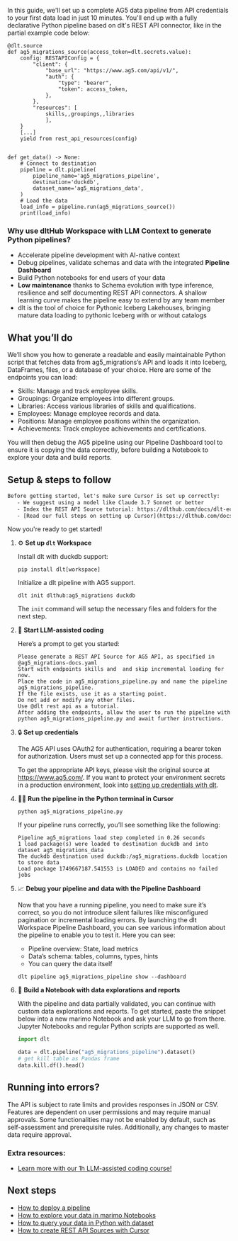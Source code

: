 In this guide, we'll set up a complete AG5 data pipeline from API credentials to your first data load in just 10 minutes. You'll end up with a fully declarative Python pipeline based on dlt's REST API connector, like in the partial example code below:

```python-outcome
@dlt.source
def ag5_migrations_source(access_token=dlt.secrets.value):
    config: RESTAPIConfig = {
        "client": {
            "base_url": "https://www.ag5.com/api/v1/",
            "auth": {
                "type": "bearer",
                "token": access_token,
            },
        },
        "resources": [
            skills,,groupings,,libraries
            ],
    }
    [...]
    yield from rest_api_resources(config)


def get_data() -> None:
    # Connect to destination
    pipeline = dlt.pipeline(
        pipeline_name='ag5_migrations_pipeline',
        destination='duckdb',
        dataset_name='ag5_migrations_data', 
    )
    # Load the data
    load_info = pipeline.run(ag5_migrations_source())
    print(load_info) 
```

### Why use dltHub Workspace with LLM Context to generate Python pipelines?

- Accelerate pipeline development with AI-native context
- Debug pipelines, validate schemas and data with the integrated **Pipeline Dashboard**
- Build Python notebooks for end users of your data
- **Low maintenance** thanks to Schema evolution with type inference, resilience and self documenting REST API connectors. A shallow learning curve makes the pipeline easy to extend by any team member
- dlt is the tool of choice for Pythonic Iceberg Lakehouses, bringing mature data loading to pythonic Iceberg with or without catalogs

## What you’ll do

We’ll show you how to generate a readable and easily maintainable Python script that fetches data from ag5_migrations’s API and loads it into Iceberg, DataFrames, files, or a database of your choice. Here are some of the endpoints you can load:

- Skills: Manage and track employee skills.
- Groupings: Organize employees into different groups.
- Libraries: Access various libraries of skills and qualifications.
- Employees: Manage employee records and data.
- Positions: Manage employee positions within the organization.
- Achievements: Track employee achievements and certifications.

You will then debug the AG5 pipeline using our Pipeline Dashboard tool to ensure it is copying the data correctly, before building a Notebook to explore your data and build reports.

## Setup & steps to follow

```default
Before getting started, let's make sure Cursor is set up correctly:
   - We suggest using a model like Claude 3.7 Sonnet or better
   - Index the REST API Source tutorial: https://dlthub.com/docs/dlt-ecosystem/verified-sources/rest_api/ and add it to context as **@dlt rest api**
   - [Read our full steps on setting up Cursor](https://dlthub.com/docs/dlt-ecosystem/llm-tooling/cursor-restapi#23-configuring-cursor-with-documentation)
```

Now you're ready to get started!

1. ⚙️ **Set up `dlt` Workspace**
    
    Install dlt with duckdb support:
    ```shell
    pip install dlt[workspace]
    ```

    Initialize a dlt pipeline with AG5 support.
    ```shell
    dlt init dlthub:ag5_migrations duckdb
    ```

    The `init` command will setup the necessary files and folders for the next step.
    
2. 🤠 **Start LLM-assisted coding**
    
    Here’s a prompt to get you started:
    
    ```prompt
    Please generate a REST API Source for AG5 API, as specified in @ag5_migrations-docs.yaml 
    Start with endpoints skills and  and skip incremental loading for now. 
    Place the code in ag5_migrations_pipeline.py and name the pipeline ag5_migrations_pipeline. 
    If the file exists, use it as a starting point. 
    Do not add or modify any other files. 
    Use @dlt rest api as a tutorial. 
    After adding the endpoints, allow the user to run the pipeline with python ag5_migrations_pipeline.py and await further instructions.
    ```

    
3. 🔒 **Set up credentials** 
    
    The AG5 API uses OAuth2 for authentication, requiring a bearer token for authorization. Users must set up a connected app for this process.
    
    To get the appropriate API keys, please visit the original source at https://www.ag5.com/.
    If you want to protect your environment secrets in a production environment, look into [setting up credentials with dlt](https://dlthub.com/docs/walkthroughs/add_credentials).
    
4. 🏃‍♀️ **Run the pipeline in the Python terminal in Cursor**
    
    ```shell
    python ag5_migrations_pipeline.py
    ```
    
    If your pipeline runs correctly, you’ll see something like the following:
    
    ```shell
    Pipeline ag5_migrations load step completed in 0.26 seconds
    1 load package(s) were loaded to destination duckdb and into dataset ag5_migrations_data
    The duckdb destination used duckdb:/ag5_migrations.duckdb location to store data
    Load package 1749667187.541553 is LOADED and contains no failed jobs
    ```
    
5. 📈 **Debug your pipeline and data with the Pipeline Dashboard**

    Now that you have a running pipeline, you need to make sure it’s correct, so you do not introduce silent failures like misconfigured pagination or incremental loading errors. By launching the dlt Workspace Pipeline Dashboard, you can see various information about the pipeline to enable you to test it. Here you can see:
    - Pipeline overview: State, load metrics
    - Data’s schema: tables, columns, types, hints
    - You can query the data itself
    
    ```shell
    dlt pipeline ag5_migrations_pipeline show --dashboard
    ```
    
6. 🐍 **Build a Notebook with data explorations and reports**

    With the pipeline and data partially validated, you can continue with custom data explorations and reports. To get started, paste the snippet below into a new marimo Notebook and ask your LLM to go from there. Jupyter Notebooks and regular Python scripts are supported as well.

    
    ```python
    import dlt

   data = dlt.pipeline("ag5_migrations_pipeline").dataset()
   # get kill table as Pandas frame
   data.kill.df().head()
    ```

## Running into errors?

The API is subject to rate limits and provides responses in JSON or CSV. Features are dependent on user permissions and may require manual approvals. Some functionalities may not be enabled by default, such as self-assessment and prerequisite rules. Additionally, any changes to master data require approval.

### Extra resources:

- [Learn more with our 1h LLM-assisted coding course!](https://www.youtube.com/watch?v=GGid70rnJuM)

## Next steps

- [How to deploy a pipeline](https://dlthub.com/docs/walkthroughs/deploy-a-pipeline)
- [How to explore your data in marimo Notebooks](https://dlthub.com/docs/general-usage/dataset-access/marimo)
- [How to query your data in Python with dataset](https://dlthub.com/docs/general-usage/dataset-access/dataset)
- [How to create REST API Sources with Cursor](https://dlthub.com/docs/dlt-ecosystem/llm-tooling/cursor-restapi)